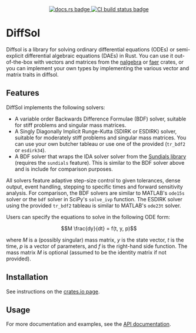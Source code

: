 <div align="center">
<a href="https://docs.rs/diffsol">
    <img src="https://img.shields.io/crates/v/diffsol.svg?label=docs&color=blue&logo=rust" alt="docs.rs badge">
</a>
<a href="https://github.com/martinjrobins/diffsol/actions/workflows/rust.yml">
    <img src="https://github.com/martinjrobins/diffsol/actions/workflows/rust.yml/badge.svg" alt="CI build status badge">
</a>
</div>

# DiffSol

Diffsol is a library for solving ordinary differential equations (ODEs) or
semi-explicit differential algebraic equations (DAEs) in Rust. You can use it
out-of-the-box with vectors and matrices from the
[nalgebra](https://nalgebra.org) or [faer](https://github.com/sarah-ek/faer-rs) crates, or you can implement your own types by
implementing the various vector and matrix traits in diffsol.

## Features

DiffSol implements the following solvers:
- A variable order Backwards Difference Formulae (BDF) solver, suitable for stiff problems and singular mass matrices.
- A Singly Diagonally Implicit Runge-Kutta (SDIRK or ESDIRK) solver, suitable for moderately stiff problems and singular mass matrices. You can use your own butcher tableau or use one of the provided (`tr_bdf2` or `esdirk34`).
- A BDF solver that wraps the IDA solver solver from the [Sundials library](https://github.com/LLNL/sundials) (requires the `sundials` feature). This is similar to the BDF solver above and is include for comparison purposes.

All solvers feature adaptive step-size control to given tolerances, dense output, event handling, stepping to specific times and forward sensitivity analysis.
For comparison, the BDF solvers are similar to MATLAB's `ode15s` solver or the `bdf` solver in SciPy's `solve_ivp` function. 
The ESDIRK solver using the provided `tr_bdf2` tableau is similar to MATLAB's `ode23t` solver.

Users can specify the equations to solve in the following ODE form:

```math
M \frac{dy}{dt} = f(t, y, p)
```

where $M$ is a (possibly singular) mass matrix, $y$ is the state vector, $t$ is the time, $p$ is a
vector of parameters, and $f$ is the right-hand side function. The mass matrix
$M$ is optional (assumed to be the identity matrix if not provided).

## Installation

See instructions on the [crates.io page](https://crates.io/crates/diffsol).

## Usage

For more documentation and examples, see the [API documentation](https://docs.rs/diffsol/latest/diffsol/).
